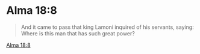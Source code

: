 # Alma 18:8

> And it came to pass that king Lamoni inquired of his servants, saying: Where is this man that has such great power?

[Alma 18:8](https://www.churchofjesuschrist.org/study/scriptures/bofm/alma/18?lang=eng&id=p8#p8)


